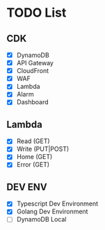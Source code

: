 # TODO List

## CDK
- [x] DynamoDB
- [x] API Gateway
- [x] CloudFront
- [x] WAF
- [x] Lambda
- [x] Alarm
- [x] Dashboard

## Lambda
- [x] Read (GET)
- [x] Write (PUT|POST)
- [x] Home (GET)
- [x] Error (GET)

## DEV ENV
- [x] Typescript Dev Environment
- [x] Golang Dev Environment
- [ ] DynamoDB Local